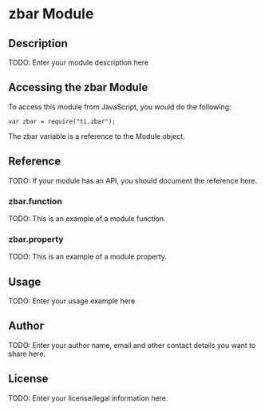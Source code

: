 # zbar Module

## Description

TODO: Enter your module description here

## Accessing the zbar Module

To access this module from JavaScript, you would do the following:

    var zbar = require("ti.zbar");

The zbar variable is a reference to the Module object.

## Reference

TODO: If your module has an API, you should document
the reference here.

### zbar.function

TODO: This is an example of a module function.

### zbar.property

TODO: This is an example of a module property.

## Usage

TODO: Enter your usage example here

## Author

TODO: Enter your author name, email and other contact
details you want to share here.

## License

TODO: Enter your license/legal information here.
